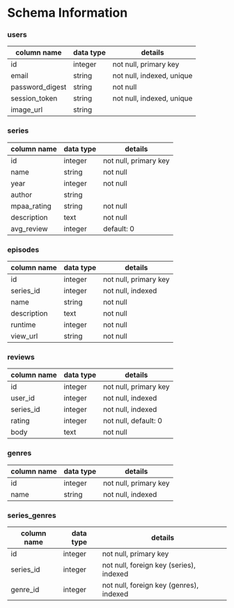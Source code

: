 # Schema Information

### users
column name | data type | details
------------ | ------------- | -------------
id | integer | not null, primary key
email | string | not null, indexed, unique
password_digest | string | not null
session_token | string | not null, indexed, unique
image_url | string |


### series
column name | data type | details
------------ | ------------- | -------------
id | integer | not null, primary key
name | string | not null
year | integer | not null
author | string | 
mpaa_rating | string | not null
description | text | not null
avg_review | integer | default: 0



### episodes
column name | data type | details
------------ | ------------- | -------------
id | integer | not null, primary key
series_id | integer | not null, indexed
name | string | not null
description | text | not null
runtime | integer | not null
view_url | string | not null



### reviews
column name | data type | details
------------ | ------------- | -------------
id | integer | not null, primary key
user_id | integer | not null, indexed
series_id | integer | not null, indexed
rating | integer | not null, default: 0
body | text | not null

### genres
column name | data type | details
------------ | ------------- | -------------
id | integer | not null, primary key
name | string | not null, indexed

### series_genres
column name | data type | details
------------ | ------------- | -------------
id | integer | not null, primary key
series_id | integer | not null, foreign key (series), indexed
genre_id | integer | not null, foreign key (genres), indexed

